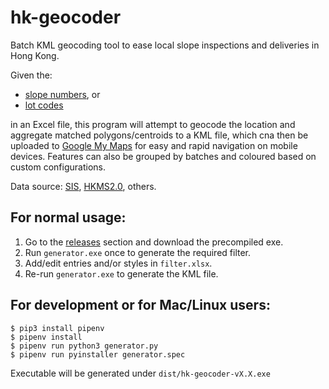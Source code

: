 # hk-geocoder
Batch KML geocoding tool to ease local slope inspections and deliveries in Hong Kong.

Given the:
- [slope numbers](https://hkss.cedd.gov.hk/hkss/en/home/index.html), or
- [lot codes](https://www.landreg.gov.hk/en/public/si_web.htm)

in an Excel file, this program will attempt to geocode the location and aggregate matched polygons/centroids to a KML file, which cna then be uploaded to [Google My Maps](https://www.google.com/maps/d/) for easy and rapid navigation on mobile devices. Features can also be grouped by batches and coloured based on custom configurations.

Data source: [SIS](https://hkss.cedd.gov.hk/hkss/en/facts-and-figures/slope-information-system/sis/index.html), [HKMS2.0](https://www.hkmapservice.gov.hk/OneStopSystem/map-search), others.

## For normal usage:
1. Go to the [releases](https://github.com/cathaypacific8747/hk-geocoder/releases) section and download the precompiled exe.
2. Run `generator.exe` once to generate the required filter.
3. Add/edit entries and/or styles in `filter.xlsx`.
4. Re-run `generator.exe` to generate the KML file.


## For development or for Mac/Linux users:
```
$ pip3 install pipenv
$ pipenv install
$ pipenv run python3 generator.py
$ pipenv run pyinstaller generator.spec
```
Executable will be generated under `dist/hk-geocoder-vX.X.exe`
